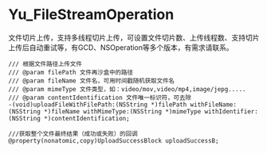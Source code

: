 # Yu_FileStreamOperation
文件切片上传，支持多线程切片上传，可设置文件切片数、上传线程数、支持切片上传后自动重试等，有GCD、NSOperation等多个版本，有需求请联系。
```
/// 根据文件路径上传文件
/// @param filePath 文件再沙盒中的路径
/// @param fileName 文件名，可用时间戳随机获取文件名
/// @param mimeType 文件类型，如：video/mov,video/mp4,image/jepg.....
/// @param contentIdentification 文件唯一标识符，可去除
-(void)uploadFileWithFilePath:(NSString *)filePath withFileName:(NSString *)fileName withMimeType:(NSString *)mimeType withIdentifier:(NSString *)contentIdentification;

///获取整个文件最终结果（成功或失败）的回调
@property(nonatomic,copy)UploadSuccessBlock uploadSuccessB;

```
